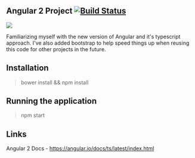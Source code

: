 Angular 2 Project [![Build Status](https://david-dm.org/FintanK/angular-2-project.svg)](https://david-dm.org/FintanK/angular-2-project.svg)  
-------------------

![](http://blog.falafel.com/wp-content/uploads/2015/03/maxresdefault.jpg)

Familiarizing myself with the new version of Angular and it's typescript approach.
I've also added bootstrap to help speed things up when reusing this code for other projects in the future.

Installation
-------------

> bower install && npm install

Running the application
------------------------

> npm start

Links
-----

Angular 2 Docs - https://angular.io/docs/ts/latest/index.html
